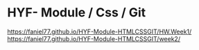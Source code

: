 # HYF- Module / Css / Git

https://faniel77.github.io/HYF-Module-HTMLCSSGIT/HW.Week1/
https://faniel77.github.io/HYF-Module-HTMLCSSGIT/week2/ 
